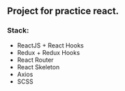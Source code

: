 ## Project for practice react.
### Stack:
* ReactJS + React Hooks
* Redux + Redux Hooks
* React Router 
* React Skeleton
* Axios
* SCSS

